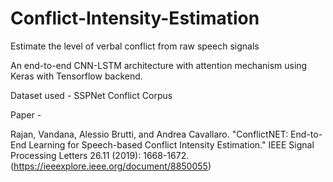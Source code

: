 # Conflict-Intensity-Estimation
Estimate the level of verbal conflict from raw speech signals

An end-to-end CNN-LSTM architecture with attention mechanism using Keras with Tensorflow backend. 

Dataset used - SSPNet Conflict Corpus

Paper - 

Rajan, Vandana, Alessio Brutti, and Andrea Cavallaro. "ConflictNET: End-to-End Learning for Speech-based Conflict Intensity Estimation." IEEE Signal Processing Letters 26.11 (2019): 1668-1672.
(https://ieeexplore.ieee.org/document/8850055)


